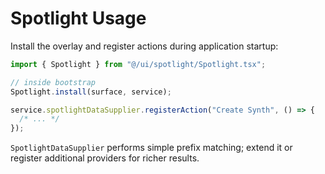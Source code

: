 # Spotlight Usage

Install the overlay and register actions during application startup:

```ts
import { Spotlight } from "@/ui/spotlight/Spotlight.tsx";

// inside bootstrap
Spotlight.install(surface, service);

service.spotlightDataSupplier.registerAction("Create Synth", () => {
  /* ... */
});
```

`SpotlightDataSupplier` performs simple prefix matching; extend it or register
additional providers for richer results.
